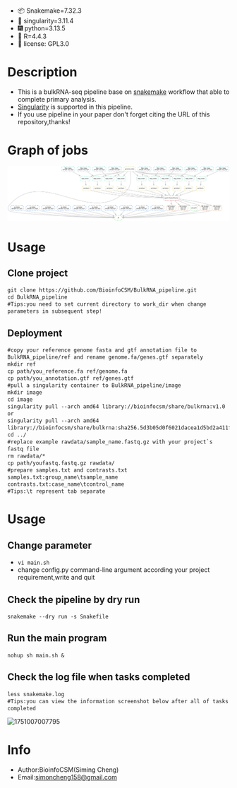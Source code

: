 - 📦 Snakemake=7.32.3
- 📌 singularity=3.11.4
- 🎆 python=3.13.5
- 🎉 R=4.4.3
- 📄 license: GPL3.0

# Description
* This is a bulkRNA-seq pipeline base on [snakemake](https://snakemake.readthedocs.io/en/stable/) workflow that able to complete primary analysis.
* [Singularity](https://sylabs.io/singularity/) is supported in this pipeline.
* If you use pipeline in your paper don't forget citing the URL of this repository,thanks!<br>
# Graph of jobs
![pipeline](pipeline.png)
# Usage
## Clone project
```shell
git clone https://github.com/BioinfoCSM/BulkRNA_pipeline.git
cd BulkRNA_pipeline
#Tips:you need to set current directory to work_dir when change parameters in subsequent step!
```
## Deployment
```shell
#copy your reference genome fasta and gtf annotation file to BulkRNA_pipeline/ref and rename genome.fa/genes.gtf separately
mkdir ref
cp path/you_reference.fa ref/genome.fa
cp path/you_annotation.gtf ref/genes.gtf
#pull a singularity container to BulkRNA_pipeline/image
mkdir image
cd image
singularity pull --arch amd64 library://bioinfocsm/share/bulkrna:v1.0
or
singularity pull --arch amd64 library://bioinfocsm/share/bulkrna:sha256.5d3b05d0f6021dacea1d5bd2a411f5c411466feb36fb7a6ff8bed0a2800c6d43
cd ../
#replace example rawdata/sample_name.fastq.gz with your project`s fastq file
rm rawdata/*
cp path/youfastq.fastq.gz rawdata/
#prepare samples.txt and contrasts.txt
samples.txt:group_name\tsample_name
contrasts.txt:case_name\tcontrol_name
#Tips:\t represent tab separate
```
# Usage
## Change parameter
* `vi main.sh`
* change config.py command-line argument according your project requirement,write and quit
## Check the pipeline by dry run
```shell
snakemake --dry run -s Snakefile
```
## Run the main program
```shell
nohup sh main.sh &
```
## Check the log file when tasks completed
```shell
less snakemake.log
#Tips:you can view the information screenshot below after all of tasks completed
```
![1751007007795](https://github.com/user-attachments/assets/b411912b-ad13-4ff2-a747-5c4f0fdd0db3)
# Info
* Author:BioinfoCSM(Siming Cheng)
* Email:simoncheng158@gmail.com


